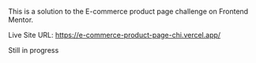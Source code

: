 This is a solution to the E-commerce product page challenge on Frontend Mentor.

Live Site URL: https://e-commerce-product-page-chi.vercel.app/

Still in progress
